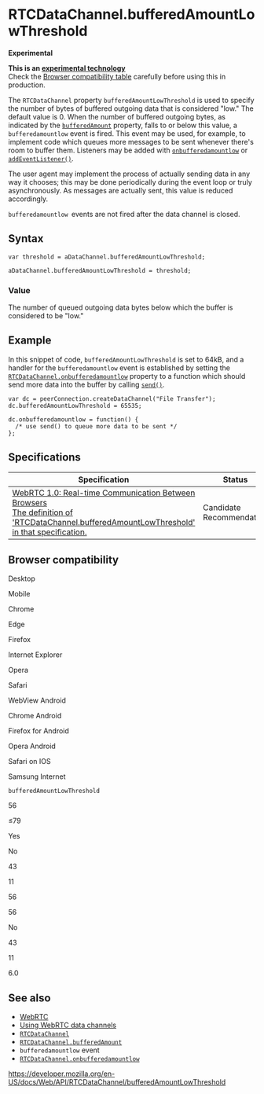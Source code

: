 RTCDataChannel.bufferedAmountLowThreshold
=========================================

**Experimental**

**This is an [experimental technology](https://developer.mozilla.org/en-US/docs/MDN/Guidelines/Conventions_definitions#experimental)**  
Check the [Browser compatibility table](#browser_compatibility) carefully before using this in production.

The `RTCDataChannel` property `bufferedAmountLowThreshold` is used to specify the number of bytes of buffered outgoing data that is considered "low." The default value is 0. When the number of buffered outgoing bytes, as indicated by the [`bufferedAmount`](bufferedamount) property, falls to or below this value, a `bufferedamountlow` event is fired. This event may be used, for example, to implement code which queues more messages to be sent whenever there's room to buffer them. Listeners may be added with [`onbufferedamountlow`](onbufferedamountlow) or [`addEventListener()`](../eventtarget/addeventlistener).

The user agent may implement the process of actually sending data in any way it chooses; this may be done periodically during the event loop or truly asynchronously. As messages are actually sent, this value is reduced accordingly.

`bufferedamountlow `events are not fired after the data channel is closed.

Syntax
------

    var threshold = aDataChannel.bufferedAmountLowThreshold;

    aDataChannel.bufferedAmountLowThreshold = threshold;

### Value

The number of queued outgoing data bytes below which the buffer is considered to be "low."

Example
-------

In this snippet of code, `bufferedAmountLowThreshold` is set to 64kB, and a handler for the `bufferedamountlow` event is established by setting the [`RTCDataChannel.onbufferedamountlow`](onbufferedamountlow) property to a function which should send more data into the buffer by calling [`send()`](send).

    var dc = peerConnection.createDataChannel("File Transfer");
    dc.bufferedAmountLowThreshold = 65535;

    dc.onbufferedamountlow = function() {
      /* use send() to queue more data to be sent */
    };

Specifications
--------------

<table><thead><tr class="header"><th>Specification</th><th>Status</th><th>Comment</th></tr></thead><tbody><tr class="odd"><td><a href="https://w3c.github.io/webrtc-pc/#dom-rtcdatachannel-bufferedamountlowthreshold">WebRTC 1.0: Real-time Communication Between Browsers<br />
<span class="small">The definition of 'RTCDataChannel.bufferedAmountLowThreshold' in that specification.</span></a></td><td><span class="spec-cr">Candidate Recommendation</span></td><td>Initial specification.</td></tr></tbody></table>

Browser compatibility
---------------------

Desktop

Mobile

Chrome

Edge

Firefox

Internet Explorer

Opera

Safari

WebView Android

Chrome Android

Firefox for Android

Opera Android

Safari on IOS

Samsung Internet

`bufferedAmountLowThreshold`

56

≤79

Yes

No

43

11

56

56

No

43

11

6.0

See also
--------

-   [WebRTC](../webrtc_api)
-   [Using WebRTC data channels](../webrtc_api/using_data_channels)
-   [`RTCDataChannel`](../rtcdatachannel)
-   [`RTCDataChannel.bufferedAmount`](bufferedamount)
-   `bufferedamountlow` event
-   [`RTCDataChannel.onbufferedamountlow`](onbufferedamountlow)

<a href="https://developer.mozilla.org/en-US/docs/Web/API/RTCDataChannel/bufferedAmountLowThreshold" class="_attribution-link">https://developer.mozilla.org/en-US/docs/Web/API/RTCDataChannel/bufferedAmountLowThreshold</a>

